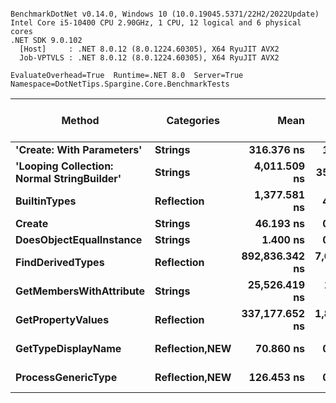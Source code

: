 ```

BenchmarkDotNet v0.14.0, Windows 10 (10.0.19045.5371/22H2/2022Update)
Intel Core i5-10400 CPU 2.90GHz, 1 CPU, 12 logical and 6 physical cores
.NET SDK 9.0.102
  [Host]     : .NET 8.0.12 (8.0.1224.60305), X64 RyuJIT AVX2
  Job-VPTVLS : .NET 8.0.12 (8.0.1224.60305), X64 RyuJIT AVX2

EvaluateOverhead=True  Runtime=.NET 8.0  Server=True  
Namespace=DotNetTips.Spargine.Core.BenchmarkTests  

```
| Method                                     | Categories         | Mean           | Error         | StdDev        | StdErr        | Min            | Q1             | Median         | Q3             | Max            | Op/s          | CI99.9% Margin | Iterations | Kurtosis | MValue | Skewness | Rank | LogicalGroup | Baseline | Code Size | Exceptions | Completed Work Items | Lock Contentions | Gen0   | Allocated |
|------------------------------------------- |------------------- |---------------:|--------------:|--------------:|--------------:|---------------:|---------------:|---------------:|---------------:|---------------:|--------------:|---------------:|-----------:|---------:|-------:|---------:|-----:|------------- |--------- |----------:|-----------:|---------------------:|-----------------:|-------:|----------:|
| **&#39;Create: With Parameters&#39;**                  | **Strings**            |     **316.376 ns** |     **1.0738 ns** |     **1.0044 ns** |     **0.2593 ns** |     **314.526 ns** |     **315.808 ns** |     **316.244 ns** |     **317.030 ns** |     **318.157 ns** |   **3,160,793.4** |       **7.370 ns** |      **15.00** |    **2.073** |  **2.000** |   **0.0974** |    **5** | *****            | **No**       |     **469 B** |          **-** |                    **-** |                **-** | **0.0052** |     **504 B** |
| **&#39;Looping Collection: Normal StringBuilder&#39;** | **Strings**            |   **4,011.509 ns** |    **35.4472 ns** |    **31.4230 ns** |     **8.3982 ns** |   **3,969.576 ns** |   **3,993.296 ns** |   **4,003.279 ns** |   **4,024.800 ns** |   **4,081.942 ns** |     **249,282.8** |       **2.801 ns** |      **14.00** |    **2.565** |  **2.000** |   **0.7177** |    **7** | *****            | **No**       |   **2,613 B** |          **-** |                    **-** |                **-** | **0.1678** |   **15664 B** |
| **BuiltinTypes**                               | **Reflection**         |   **1,377.581 ns** |     **4.3137 ns** |     **4.0351 ns** |     **1.0419 ns** |   **1,368.754 ns** |   **1,375.767 ns** |   **1,378.030 ns** |   **1,379.541 ns** |   **1,384.011 ns** |     **725,910.2** |       **6.979 ns** |      **15.00** |    **2.611** |  **2.000** |  **-0.3009** |    **6** | *****            | **No**       |     **232 B** |          **-** |                    **-** |                **-** | **0.0191** |    **1784 B** |
| **Create**                                     | **Strings**            |      **46.193 ns** |     **0.5092 ns** |     **0.4514 ns** |     **0.1206 ns** |      **45.690 ns** |      **45.878 ns** |      **46.105 ns** |      **46.290 ns** |      **47.204 ns** |  **21,648,240.3** |       **6.940 ns** |      **14.00** |    **2.735** |  **2.000** |   **0.9819** |    **2** | *****            | **No**       |     **141 B** |          **-** |                    **-** |                **-** | **0.0015** |     **144 B** |
| **DoesObjectEqualInstance**                    | **Strings**            |       **1.400 ns** |     **0.0048 ns** |     **0.0040 ns** |     **0.0011 ns** |       **1.391 ns** |       **1.399 ns** |       **1.401 ns** |       **1.403 ns** |       **1.405 ns** | **714,205,076.9** |       **6.499 ns** |      **13.00** |    **2.432** |  **2.000** |  **-0.7567** |    **1** | *****            | **No**       |     **363 B** |          **-** |                    **-** |                **-** |      **-** |         **-** |
| **FindDerivedTypes**                           | **Reflection**         | **892,836.342 ns** | **7,675.0333 ns** | **6,803.7171 ns** | **1,818.3699 ns** | **882,376.172 ns** | **888,818.750 ns** | **893,052.588 ns** | **897,193.237 ns** | **905,162.109 ns** |       **1,120.0** |    **-902.185 ns** |      **14.00** |    **1.973** |  **2.000** |   **0.0960** |   **10** | *****            | **No**       |   **1,100 B** |          **-** |                    **-** |                **-** | **1.9531** |  **213296 B** |
| **GetMembersWithAttribute**                    | **Strings**            |  **25,526.419 ns** |   **143.1416 ns** |   **126.8913 ns** |    **33.9131 ns** |  **25,342.795 ns** |  **25,452.444 ns** |  **25,484.763 ns** |  **25,617.563 ns** |  **25,783.261 ns** |      **39,175.1** |      **-9.957 ns** |      **14.00** |    **2.029** |  **2.000** |   **0.4226** |    **8** | *****            | **No**       |   **3,041 B** |          **-** |                    **-** |                **-** |      **-** |    **4089 B** |
| **GetPropertyValues**                          | **Reflection**         | **337,177.652 ns** | **1,836.6572 ns** | **1,533.6919 ns** |   **425.3696 ns** | **333,864.844 ns** | **336,246.875 ns** | **337,412.109 ns** | **337,980.176 ns** | **339,525.000 ns** |       **2,965.8** |    **-206.185 ns** |      **13.00** |    **2.490** |  **2.000** |  **-0.4830** |    **9** | *****            | **No**       |  **25,383 B** |          **-** |                    **-** |                **-** |      **-** |    **7008 B** |
| **GetTypeDisplayName**                         | **Reflection,**NEW**** |      **70.860 ns** |     **0.2909 ns** |     **0.2579 ns** |     **0.0689 ns** |      **70.477 ns** |      **70.701 ns** |      **70.819 ns** |      **70.994 ns** |      **71.325 ns** |  **14,112,421.7** |       **6.966 ns** |      **14.00** |    **2.002** |  **2.000** |   **0.4550** |    **3** | *****            | **No**       |   **1,396 B** |          **-** |                    **-** |                **-** | **0.0006** |      **56 B** |
| **ProcessGenericType**                         | **Reflection,**NEW**** |     **126.453 ns** |     **0.9401 ns** |     **0.7850 ns** |     **0.2177 ns** |     **125.130 ns** |     **126.001 ns** |     **126.534 ns** |     **126.908 ns** |     **128.082 ns** |   **7,908,081.9** |       **6.391 ns** |      **13.00** |    **2.381** |  **2.000** |   **0.2189** |    **4** | *****            | **No**       |   **2,532 B** |          **-** |                    **-** |                **-** | **0.0045** |     **432 B** |
